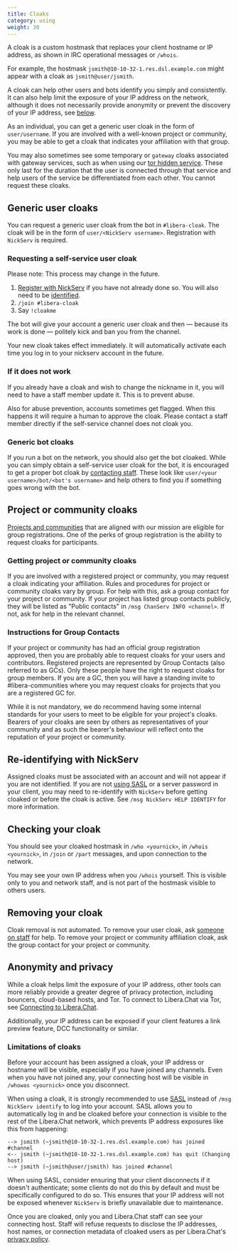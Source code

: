 ```yaml
---
title: Cloaks 
category: using
weight: 30
---
```


A cloak is a custom hostmask that replaces your client hostname or IP address,
as shown in IRC operational messages or `/whois`.

For example, the hostmask `jsmith@10-10-32-1.res.dsl.example.com` might appear
with a cloak as `jsmith@user/jsmith`.

A cloak can help other users and bots identify you simply and consistently. It
can also help limit the exposure of your IP address on the network, although
it does not necessarily provide anonymity or prevent the discovery of your IP
address, see [below](#limitations-of-cloaks).

As an individual, you can get a generic user cloak in the form of
`user/username`. If you are involved with a well-known project or community,
you may be able to get a cloak that indicates your affiliation with that
group.

You may also sometimes see some temporary or `gateway` cloaks associated with
gateway services, such as when using our
[tor hidden service](/guides/connect#accessing-liberachat-via-tor). These only
last for the duration that the user is connected through that service and help
users of the service be differentiated from each other. You cannot request
these cloaks.

## Generic user cloaks

You can request a generic user cloak from the bot in `#libera-cloak`. The
cloak will be in the form of `user/<NickServ username>`. Registration with
`NickServ` is required.

### Requesting a self-service user cloak

Please note: This process may change in the future.

1. [Register with NickServ](/guides/registration) if you have not already
   done so. You will also need to be
   [identified](/guides/registration#logging-in).
2. `/join #libera-cloak`
3. Say `!cloakme`

The bot will give your account a generic user cloak and then — because its
work is done — politely kick and ban you from the channel.

Your new cloak takes effect immediately. It will automatically activate each
time you log in to your nickserv account in the future.

### If it does not work

If you already have a cloak and wish to change the nickname in it, you will
need to have a staff member update it. This is to prevent abuse.

Also for abuse prevention, accounts sometimes get flagged. When this happens
it will require a human to approve the cloak. Please contact a staff member
directly if the self-service channel does not cloak you.

### Generic bot cloaks

If you run a bot on the network, you should also get the bot cloaked. While
you can simply obtain a self-service user cloak for the bot, it is
encouraged to get a proper bot cloak by
[contacting staff](/guides/faq#how-to-find-libera-chat-staff). These look
like `user/<your username>/bot/<bot's username>` and help others to find
you if something goes wrong with the bot.

## Project or community cloaks

[Projects and communities](/chanreg#what-is-on-topic) that are
aligned with our mission are eligible for group registrations. One of the
perks of group registration is the ability to request cloaks for participants.

### Getting project or community cloaks

If you are involved with a registered project or community, you may
request a cloak indicating your affiliation. Rules and procedures for project
or community cloaks vary by group. For help with this, ask a group contact for
your project or community. If your project has listed group contacts publicly,
they will be listed as "Public contacts" in `/msg ChanServ INFO <channel>`. If
not, ask for help in the relevant channel.

### Instructions for Group Contacts

If your project or community has had an official group registration approved,
then you are probably able to request cloaks for your users and contributors.
Registered projects are represented by Group Contacts (also referred to as GCs).
Only these people have the right to request cloaks for group members.
If you are a GC, then you will have a standing invite to #libera-communities
where you may request cloaks for projects that you are a registered GC for.

While it is not mandatory, we do recommend having some internal standards for
your users to meet to be eligible for your project's cloaks. Bearers of your
cloaks are seen by others as representatives of your community and as such the
bearer's behaviour will reflect onto the reputation of your project or community.

## Re-identifying with NickServ

Assigned cloaks must be associated with an account and will not appear if you
are not identified. If you are not [using SASL](/guides/sasl) or a server
password in your client, you may need to re-identify with `NickServ` before
getting cloaked or before the cloak is active. See
`/msg NickServ HELP IDENTIFY` for more information.

## Checking your cloak

You should see your cloaked hostmask in `/who <yournick>`, in
`/whois <yournick>`, in `/join` or `/part` messages, and upon connection to
the network.

You may see your own IP address when you `/whois` yourself. This is visible
only to you and network staff, and is not part of the hostmask visible to
others users.

## Removing your cloak

Cloak removal is not automated. To remove your user cloak, ask [someone on
staff](/about#wider-staff-and-organisation-membership) for
help. To remove your project or community affiliation cloak, ask the group
contact for your project or community.

## Anonymity and privacy

While a cloak helps limit the exposure of your IP address, other tools can
more reliably provide a greater degree of privacy protection, including
bouncers, cloud-based hosts, and Tor. To connect to Libera.Chat via Tor, see
[Connecting to Libera.Chat](/guides/connect#accessing-liberachat-via-tor).

Additionally, your IP address can be exposed if your client features a
link preview feature, DCC functionality or similar.

### Limitations of cloaks

Before your account has been assigned a cloak, your IP address or
hostname will be visible, especially if you have joined any channels.
Even when you have not joined any, your connecting host will be
visible in `/whowas <yournick>` once you disconnect.

When using a cloak, it is strongly recommended to use [SASL](/guides/sasl)
instead of `/msg NickServ identify` to log into your account.
SASL allows you to automatically log in and be cloaked before
your connection is visible to the rest of the Libera.Chat network,
which prevents IP address exposures like this from happening:

```irc
--> jsmith (~jsmith@10-10-32-1.res.dsl.example.com) has joined #channel
<-- jsmith (~jsmith@10-10-32-1.res.dsl.example.com) has quit (Changing host)
--> jsmith (~jsmith@user/jsmith) has joined #channel
```

When using SASL, consider ensuring that your client disconnects if
it doesn't authenticate; some clients do not do this by default and
must be specifically configured to do so. This ensures that your
IP address will not be exposed whenever `NickServ` is
briefly unavailable due to maintenance.

Once you are cloaked, only you and Libera.Chat staff can see
your connecting host. Staff will refuse requests to disclose the
IP addresses, host names, or connection metadata of cloaked users
as per Libera.Chat's [privacy policy](/privacy).
